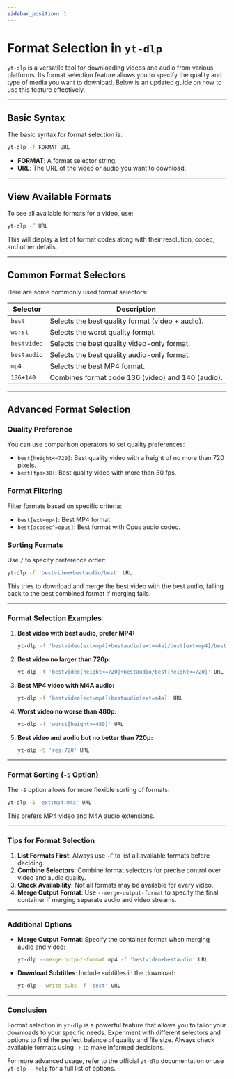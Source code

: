 ```yaml
---
sidebar_position: 1
---
```


# Format Selection in `yt-dlp`

`yt-dlp` is a versatile tool for downloading videos and audio from various platforms. Its format selection feature allows you to specify the quality and type of media you want to download. Below is an updated guide on how to use this feature effectively.

---

## Basic Syntax

The basic syntax for format selection is:

```bash
yt-dlp -f FORMAT URL
```

- **FORMAT**: A format selector string.
- **URL**: The URL of the video or audio you want to download.

---

## View Available Formats

To see all available formats for a video, use:

```bash
yt-dlp -F URL
```

This will display a list of format codes along with their resolution, codec, and other details.

---

## Common Format Selectors

Here are some commonly used format selectors:

| Selector    | Description                                       |
| ----------- | ------------------------------------------------- |
| `best`      | Selects the best quality format (video + audio).  |
| `worst`     | Selects the worst quality format.                 |
| `bestvideo` | Selects the best quality video-only format.       |
| `bestaudio` | Selects the best quality audio-only format.       |
| `mp4`       | Selects the best MP4 format.                      |
| `136+140`   | Combines format code 136 (video) and 140 (audio). |

---

## Advanced Format Selection

### Quality Preference

You can use comparison operators to set quality preferences:

- `best[height<=720]`: Best quality video with a height of no more than 720 pixels.
- `best[fps>30]`: Best quality video with more than 30 fps.

### Format Filtering

Filter formats based on specific criteria:

- `best[ext=mp4]`: Best MP4 format.
- `best[acodec^=opus]`: Best format with Opus audio codec.

### Sorting Formats

Use `/` to specify preference order:

```bash
yt-dlp -f 'bestvideo+bestaudio/best' URL
```

This tries to download and merge the best video with the best audio, falling back to the best combined format if merging fails.

---

### Format Selection Examples

1. **Best video with best audio, prefer MP4:**

   ```bash
   yt-dlp -f 'bestvideo[ext=mp4]+bestaudio[ext=m4a]/best[ext=mp4]/best' URL
   ```

2. **Best video no larger than 720p:**

   ```bash
   yt-dlp -f 'bestvideo[height<=720]+bestaudio/best[height<=720]' URL
   ```

3. **Best MP4 video with M4A audio:**

   ```bash
   yt-dlp -f 'bestvideo[ext=mp4]+bestaudio[ext=m4a]' URL
   ```

4. **Worst video no worse than 480p:**

   ```bash
   yt-dlp -f 'worst[height>=480]' URL
   ```

5. **Best video and audio but no better than 720p:**
   ```bash
   yt-dlp -S 'res:720' URL
   ```

---

### Format Sorting (`-S` Option)

The `-S` option allows for more flexible sorting of formats:

```bash
yt-dlp -S 'ext:mp4:m4a' URL
```

This prefers MP4 video and M4A audio extensions.

---

### Tips for Format Selection

1. **List Formats First**: Always use `-F` to list all available formats before deciding.
2. **Combine Selectors**: Combine format selectors for precise control over video and audio quality.
3. **Check Availability**: Not all formats may be available for every video.
4. **Merge Output Format**: Use `--merge-output-format` to specify the final container if merging separate audio and video streams.

---

### Additional Options

- **Merge Output Format**: Specify the container format when merging audio and video:

  ```bash
  yt-dlp --merge-output-format mp4 -f 'bestvideo+bestaudio' URL
  ```

- **Download Subtitles**: Include subtitles in the download:
  ```bash
  yt-dlp --write-subs -f 'best' URL
  ```

---

### Conclusion

Format selection in `yt-dlp` is a powerful feature that allows you to tailor your downloads to your specific needs. Experiment with different selectors and options to find the perfect balance of quality and file size. Always check available formats using `-F` to make informed decisions.

For more advanced usage, refer to the official `yt-dlp` documentation or use `yt-dlp --help` for a full list of options.
